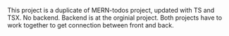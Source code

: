 This project is a duplicate of MERN-todos project, updated with TS and TSX. No backend. Backend is at the orginial project. Both projects have to work together to get connection between front and back.